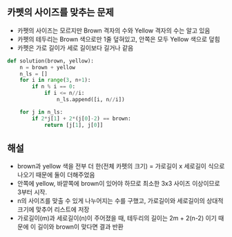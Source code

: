 ## 카펫의 사이즈를 맞추는 문제
- 카펫의 사이즈는 모르지만 Brown 격자의 수와 Yellow 격자의 수는 알고 있음
- 카펫의 테두리는 Brown 색으로만 1줄 덮혀있고, 안쪽은 모두 Yellow 색으로 덮힘
- 카펫은 가로 길이가 세로 길이보다 길거나 같음

```python
def solution(brown, yellow):
    n = brown + yellow
    n_ls = []
    for i in range(3, n+1):
        if n % i == 0:
            if i <= n//i:
                n_ls.append([i, n//i])

    for j in n_ls:
        if 2*j[1] + 2*(j[0]-2) == brown:
            return [j[1], j[0]]
```

## 해설
- brown과 yellow 색을 전부 더 한(전체 카펫의 크기) = 가로길이 x 세로길이 식으로 나오기 때문에 둘이 더해주었음
- 안쪽에 yellow, 바깥쪽에 brown이 있어야 하므로 최소한 3x3 사이즈 이상이므로 3부터 시작.
- n의 사이즈를 맞출 수 있게 나누어지는 수를 구했고, 가로길이와 세로길이의 상대적 크기에 맞추어 리스트에 저장
- 가로길이(m)과 세로길이(n)이 주어졌을 때, 테두리의 길이는 2m + 2(n-2) 이기 때문에 이 길이와 brown이 맞다면 결과 반환
